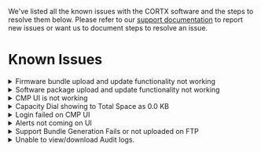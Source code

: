 We've listed all the known issues with the CORTX software and the steps to resolve them below. Please refer to our [support documentation](SUPPORT.md) to report new issues or want us to document steps to resolve an issue. 

# Known Issues

<details>
<summary>Firmware bundle upload and update functionality not working</summary>
<p>

### Symptoms and causes
  
  1. Failed to fetch update status.
  2. Failed to upload firmware bundle file.
  3. Failed to update the firmware.

### Resolution

  1. Failed to fetch update status.
    a. Refresh CMP UI after 30 secs.
  2. Failed to upload firmware bundle file.
    a. File format is incorrect. Please upload .bin file only.
    b. File size is too large. Max file allowed is 2 GB.
  3. Failed to update the firmware.
    a. Failure reason as per return by provisioner component. Please check the csm_agent and provisioner logs.
    
 </p>
 </details>
 
<details>
<summary>Software package upload and update functionality not working</summary>
<p>

### Symptoms and causes

1. Failed to fetch update status.
2. Failed to upload software bundle file.
3. Failed to update the software.

### Resolution

1. Failed to fetch update status.
  a. Refresh CMP UI after 30 secs.
2. Failed to upload software bundle file.
  a. File format is incorrect. Please upload .iso file only.
  b. File size is too large. Max file allowed is 2 GB.
3. Failed to update the software.
  a. Failure reason as per return by provisioner component. Please check the csm_agent and provisioner logs.
  
 </p>
 </details>
  
<details>
<summary>CMP UI is not working</summary>
<p>

### Symptoms and causes

1. URL is incorrect.
2. csm_web service is not running. Run the command:
  
    `pcs resource show | grep csm-web`

### Resolution

1. URL is incorrect. Please enter correct Mgmt_Vip, port, and url.
2. csm_web service is not running.
3. If not in active state please fire the below command:
   
   `pcs resource enable csm-web`
4. If problem is not solved:
   
   `pcs resource cleanup csm-web`
5. Please refer to HA chapter for more information.

 </p>
 </details>
 
 <details>
 <summary>Capacity Dial showing to Total Space as 0.0 KB</summary>
 <p>
    
### Symptoms and causes

Storage details in capacity widget is incorrect.

### Resolution

Refresh CMP UI after 30 secs.

</p>
</details>

<details>
  <summary>Login failed on CMP UI</summary>
  <p>
    
### Symptoms and causes

1. Admin user not created using pre-boarding.
2. Wrong username or password entered.
3. csm agent not running.

### Resolution

1. Refresh CMP UI after 30 secs.
2. Check whether CMP admin user is created or not. Fire the below command to check if CMP admin user is created or not:

    ```shell

    /opt/seagate/cortx/hare/bin/consul kv get -recurse
    cortx/base/user_collection/obj
    ```

    **Output**

      ```shell
      eos/base/user_collection/obj/admin:{"user_id": "admin",
      "user_type": "csm", "roles": ["admin", "manage"],
      "password_hash":
      "$2b$12$ZAFTHJyeu01wmQBrkk0AsuckVEeLU0z.EriD8IWBmhcqVrrxfK2kq", 
      "updated_time": "2020-05-25T08:38:56.151772+0000",
      "created_time": "2020-05-25T08:38:56.151757+0000"}
      ```
3. If you do not get the output as shown above, please create an admin user from CMP UI pre-boarding:

     https://<Mgmt VIP>:28100/#/preboarding/welcome
  
4. Please check the username or password entered. 
  1. If you have forgotten your password, navigate to Monitor/Manage User **>** Please contact administrator.
  2. If you are the Admin User, delete the admin user from the consul by following the commands below and redo the pre-boarding steps.
  
      `/opt/seagate/cortx/hare/bin/consul kv delete`
   
      `cortx/base/user_collection/obj/admin`
    
  </p>
  </details>
  
  <details>
  <summary>Alerts not coming on UI</summary>
  <p>
  
  ### Symptoms and causes
  
  ElasticSearch not running.
  
  ### Resolution
  
  1. Check whether Elasticsearch is running using:
  
      `csm_test -f /opt/seagate/cortx/csm/test/test_data/args.yaml -t`
      
      `/opt/seagate/cortx/csm/test/plans/self_test.pln`
  2. If Elasticsearch is not active, please refer to the provisioning chapter for more information 
  
      **ToDo:** Add link to the relevant Provisioner content.

  </p>
  </details>
  
  <details>
  <summary>Support Bundle Generation Fails or not uploaded on FTP</summary>
  <p>
  
  ### Symptoms and causes
  
  1. Support Bundle command is not running with root privileges.
  2. FTP Configured is not accessible.

  ### Resolution
  
  1. Run the following:
    
      `$ sudo csmcli support_bundle generate <comment>`
  2. Support bundle command needs root privileges so needs to be run always with root privileges.
  3. If the FTP Upload fails, check the FTP Config for Support Bundle by running:
      
      `$ csmcli support_bundle show_config`
      
  4. If FTP Upload fails check the following:
      1. User and Password configured are correct.
      2. Host and Port is reachable through machine.
      3. User has permissions to upload the files on supplied remote path.
      
 </p>
  </details>
      
<details>
  <summary>Unable to view/download Audit logs.</summary>
  </p>
  
  ### Symptoms and causes
  
1. Rsyslog not configured correctly.
2. Rsyslog is not running.

### Resolution

1. Please check whether rsyslog host and port are correctly configured in csm.conf using:

    `Csm.conf path : /etc/csm/csm.conf`
2. Check rsyslog is running using:
    
    `Systemctl status rsyslog`
2. If rsyslog is not active, run:
    
    `Systemctl start rsyslog`
    
</p>
  </details>
    
